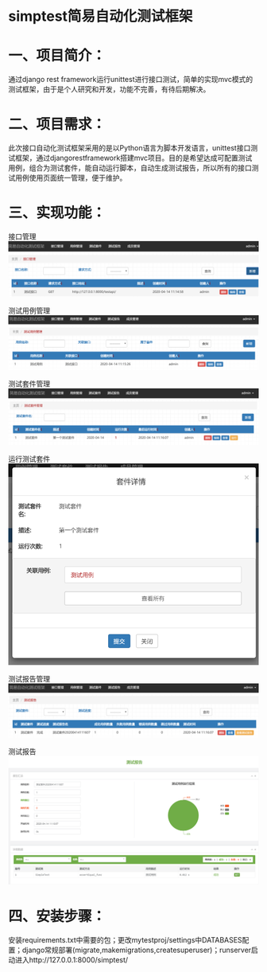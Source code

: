 # simptest简易自动化测试框架

# 一、项目简介：
通过django rest framework运行unittest进行接口测试，简单的实现mvc模式的测试框架，由于是个人研究和开发，功能不完善，有待后期解决。

# 二、项目需求：
此次接口自动化测试框架采用的是以Python语言为脚本开发语言，unittest接口测试框架，通过djangorestframework搭建mvc项目。目的是希望达成可配置测试用例，组合为测试套件，能自动运行脚本，自动生成测试报告，所以所有的接口测试用例使用页面统一管理，便于维护。

# 三、实现功能：
接口管理  
![接口管理](https://github.com/zhujun6538/simptestframework/blob/master/mytestproj/data/img/trf1.png)  

测试用例管理
![测试用例管理](https://github.com/zhujun6538/simptestframework/blob/master/mytestproj/data/img/trf2.png) 

测试套件管理
![测试用例管理](https://github.com/zhujun6538/simptestframework/blob/master/mytestproj/data/img/trf3.png) 

运行测试套件
![测试用例管理](https://github.com/zhujun6538/simptestframework/blob/master/mytestproj/data/img/run.png) 

测试报告管理
![测试用例管理](https://github.com/zhujun6538/simptestframework/blob/master/mytestproj/data/img/trf4.png) 

测试报告
![测试用例管理](https://github.com/zhujun6538/simptestframework/blob/master/mytestproj/data/img/csbg.png) 

# 四、安装步骤：
安装requirements.txt中需要的包；更改mytestproj/settings中DATABASES配置；django常规部署(migrate,makemigrations,createsuperuser)；runserver启动进入http://127.0.0.1:8000/simptest/






